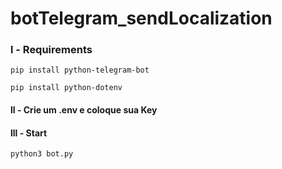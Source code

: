 # botTelegram_sendLocalization
### l - Requirements
  ```
  pip install python-telegram-bot
  ```
  ```
  pip install python-dotenv
  ```
#### ll - Crie um .env e coloque sua Key
#### lll - Start
```
python3 bot.py
```
